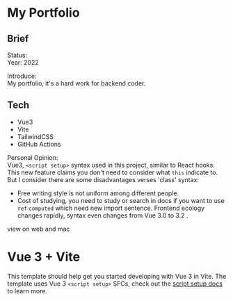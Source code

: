 My Portfolio
===
## Brief
Status:  
Year: 2022  

Introduce:  
My portfolio, it's a hard work for backend coder.

## Tech
- Vue3
- Vite
- TailwindCSS
- GitHub Actions

Personal Opinion:  
Vue3, `<script setup>` syntax used in this project, similar to React hooks.
This new feature claims you don't need to consider what `this` indicate to.
But I consider there are some disadvantages verses 'class' syntax:   
- Free writing style is not uniform among different people.  
- Cost of studying, you need to study or search in docs if you want to use `ref` `computed` which need new import sentence.
Frontend ecology changes rapidly, syntax even changes from Vue 3.0 to 3.2 .

view on web and mac

# Vue 3 + Vite

This template should help get you started developing with Vue 3 in Vite. The template uses Vue 3 `<script setup>` SFCs, check out the [script setup docs](https://v3.vuejs.org/api/sfc-script-setup.html#sfc-script-setup) to learn more.


